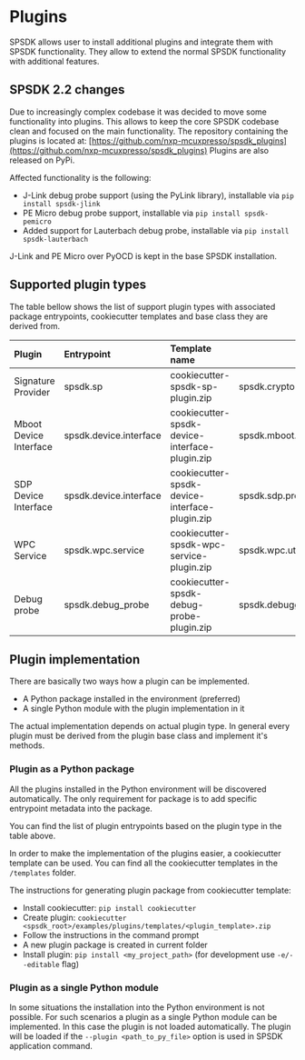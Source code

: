 # Plugins

SPSDK allows user to install additional plugins and integrate them with SPSDK functionality. They allow to extend the normal SPSDK functionality with additional features.

## SPSDK 2.2 changes

Due to increasingly complex codebase it was decided to move some functionality into plugins. This allows to keep the core SPSDK codebase clean and focused on the main functionality. 
The repository containing the plugins is located at: [https://github.com/nxp-mcuxpresso/spsdk_plugins](https://github.com/nxp-mcuxpresso/spsdk_plugins)
Plugins are also released on PyPi.

Affected functionality is the following:
- J-Link debug probe support (using the PyLink library), installable via `pip install spsdk-jlink`
- PE Micro debug probe support, installable via `pip install spsdk-pemicro`
- Added support for Lauterbach debug probe, installable via `pip install spsdk-lauterbach`

J-Link and PE Micro over PyOCD is kept in the base SPSDK installation.

## Supported plugin types

The table bellow shows the list of support plugin types with associated package entrypoints, cookiecutter templates and base class they are derived from.

| Plugin                 | Entrypoint             | Template name                                  | Base class                                    |
|:-----------------------|:-----------------------|:-----------------------------------------------|-----------------------------------------------|
| Signature Provider     | spsdk.sp               | cookiecutter-spsdk-sp-plugin.zip               | spsdk.crypto.signature_provider.SignatureProvider                |
| Mboot Device Interface | spsdk.device.interface | cookiecutter-spsdk-device-interface-plugin.zip | spsdk.mboot.protocol.base.MbootProtocolBase   |
| SDP Device Interface   | spsdk.device.interface | cookiecutter-spsdk-device-interface-plugin.zip | spsdk.sdp.protocol.base.SDPProtocolBase       |
| WPC Service            | spsdk.wpc.service      | cookiecutter-spsdk-wpc-service-plugin.zip      | spsdk.wpc.utils.WPCCertificateService         |
| Debug probe            | spsdk.debug_probe      | cookiecutter-spsdk-debug-probe-plugin.zip      | spsdk.debuggers.debug_probe.DebugProbeCoreSightOnly      |      


## Plugin implementation

There are basically two ways how a plugin can be implemented.

- A Python package installed in the environment (preferred)
- A single Python module with the plugin implementation in it

The actual implementation depends on actual plugin type. 
In general every plugin must be derived from the plugin base class and implement it's methods.

### Plugin as a Python package
All the plugins installed in the Python environment will be discovered automatically.
The only requirement for package is to add specific entrypoint metadata into the package.

You can find the list of plugin entrypoints based on the plugin type in the table above.

In order to make the implementation of the plugins easier, a cookiecutter template can be used.
You can find all the cookiecutter templates in the `/templates` folder.

The instructions for generating plugin package from cookiecutter template:
- Install cookiecutter: `pip install cookiecutter`
- Create plugin: `cookiecutter <spsdk_root>/examples/plugins/templates/<plugin_template>.zip`
- Follow the instructions in the command prompt
- A new plugin package is created in current folder
- Install plugin: `pip install <my_project_path>` (for development use `-e/--editable` flag)

### Plugin as a single Python module
In some situations the installation into the Python environment is not possible.
For such scenarios a plugin as a single Python module can be implemented.
In this case the plugin is not loaded automatically. 
The plugin will be loaded if the `--plugin <path_to_py_file>` option is used in SPSDK application command.
